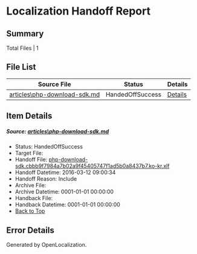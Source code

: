 # <a name='report-top'></a> Localization Handoff Report

## Summary
 Total Files | 1

## File List
 Source File | Status | Details 
 ----------- | ------ | ------- 
 [articles\php-download-sdk.md](https://github.com/OpenLocalizationTest/azuretest/blob/22e02613e525c7154f9c3d03f38753faff74244c/articles/php-download-sdk.md) | HandedOffSuccess | [Details](#313fdad03c4e85b0d418559cee58c1c4d102761813453)

## Item Details
##### <a name='313fdad03c4e85b0d418559cee58c1c4d102761813453'></a> Source: [articles\php-download-sdk.md](https://github.com/OpenLocalizationTest/azuretest/blob/22e02613e525c7154f9c3d03f38753faff74244c/articles/php-download-sdk.md)
* Status: HandedOffSuccess
* Target File: 
* Handoff File: [php-download-sdk.cbbb9f7984a7b02a9f45405747f1ad5b0a8437b7.ko-kr.xlf](https://github.com/OpenLocalizationTest/azuretest.handoff/blob/6f5feaf4b36fc9733fe69c0d1ec1c16cf08751ac/ol-handoff/OpenLocalizationTest/azuretest.ko-kr/master/ht/php-download-sdk.cbbb9f7984a7b02a9f45405747f1ad5b0a8437b7.ko-kr.xlf)
* Handoff Datetime: 2016-03-12 09:00:34
* Handoff Reason: Include
* Archive File: 
* Archive Datetime: 0001-01-01 00:00:00
* Handback File: 
* Handback Datetime: 0001-01-01 00:00:00
* [Back to Top](#report-top)


## Error Details

Generated by OpenLocalization.
